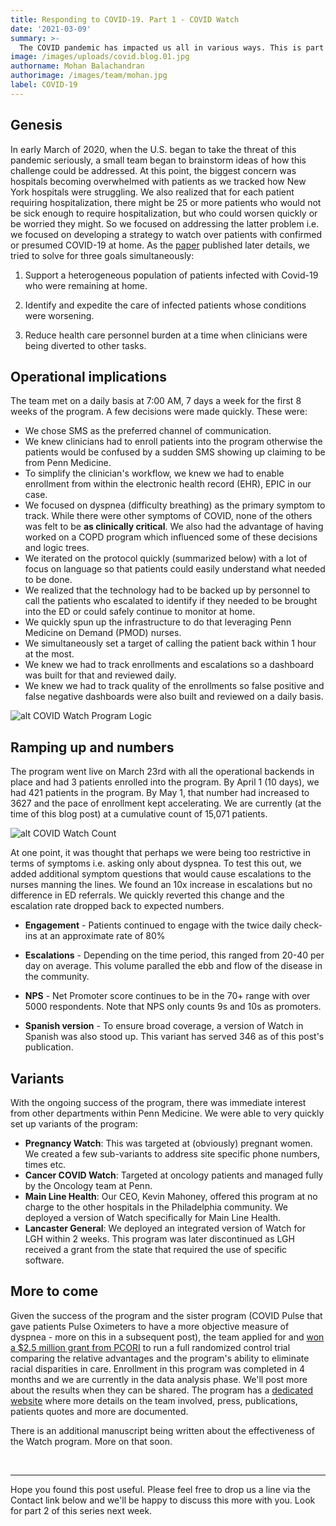 ```yaml
---
title: Responding to COVID-19. Part 1 - COVID Watch
date: '2021-03-09'
summary: >-
  The COVID pandemic has impacted us all in various ways. This is part 1 of a series on Way to Health's involvement in helping address the pandemic. To date, Way to Health has enabled over 10 COVID related projects which were all set up within days to ensure patient quality of care while optimizing resource investments. This post focuses on the design and launch of the COVID Watch project. 
image: /images/uploads/covid.blog.01.jpg
authorname: Mohan Balachandran
authorimage: /images/team/mohan.jpg
label: COVID-19
---
```


## Genesis
In early March of 2020, when the U.S. began to take the threat of this pandemic seriously, a small team began to brainstorm ideas of how this challenge could be addressed. At this point, the biggest concern was hospitals becoming overwhelmed with patients as we tracked how New York hospitals were struggling. We also realized that for each patient requiring hospitalization, there might be 25 or more patients who would not be sick enough to require hospitalization, but who could worsen quickly or be worried they might. So we focused on addressing the latter problem i.e. we focused on developing a strategy to watch over patients with confirmed or presumed COVID-19 at home. As the [paper](https://catalyst.nejm.org/doi/full/10.1056/CAT.20.0342) published later details, we tried to solve for three goals simultaneously:

1. Support a heterogeneous population of patients infected with Covid-19 who were remaining at home.

2. Identify and expedite the care of infected patients whose conditions were worsening.

3. Reduce health care personnel burden at a time when clinicians were being diverted to other tasks.


## Operational implications
The team met on a daily basis at 7:00 AM, 7 days a week for the first 8 weeks of the program. A few decisions were made quickly. These were:

- We chose SMS as the preferred channel of communication.
- We knew clinicians had to enroll patients into the program otherwise the patients would be confused by a sudden SMS showing up claiming to be from Penn Medicine.
- To simplify the clinician's workflow, we knew we had to enable enrollment from within the electronic health record (EHR), EPIC in our case.
- We focused on dyspnea (difficulty breathing) as the primary symptom to track. While there were other symptoms of COVID, none of the others was felt to be **as clinically critical**. We also had the advantage of having worked on a COPD program which influenced some of these decisions and logic trees. 
- We iterated on the protocol quickly (summarized below) with a lot of focus on language so that patients could easily understand what needed to be done.
- We realized that the technology had to be backed up by personnel to call the patients who escalated to identify if they needed to be brought into the ED or could safely continue to monitor at home.
- We quickly spun up the infrastructure to do that leveraging Penn Medicine on Demand (PMOD) nurses.
- We simultaneously set a target of calling the patient back within 1 hour at the most. 
- We knew we had to track enrollments and escalations so a dashboard was built for that and reviewed daily.
- We knew we had to track quality of the enrollments so false positive and false negative dashboards were also built and reviewed on a daily basis. 

![alt COVID Watch Program Logic](/images/uploads/cat.20.0342-f1.jpg "COVID Watch Program Logic")


## Ramping up and numbers

The program went live on March 23rd with all the operational backends in place and had 3 patients enrolled into the program. By April 1 (10 days), we had 421 patients in the program. By May 1, that number had increased to 3627 and the pace of enrollment kept accelerating. We are currently (at the time of this blog post) at a cumulative count of 15,071 patients. 

![alt COVID Watch Count](/images/uploads/covid.watch.counts.jpg "COVID Watch Count")

At one point, it was thought that perhaps we were being too restrictive in terms of symptoms i.e. asking only about dyspnea. To test this out, we added additional symptom questions that would cause escalations to the nurses manning the lines. We found an 10x increase in escalations but no difference in ED referrals. We quickly reverted this change and the escalation rate dropped back to expected numbers. 

- **Engagement** - Patients continued to engage with the twice daily check-ins at an approximate rate of 80%

- **Escalations** - Depending on the time period, this ranged from 20-40 per day on average. This volume paralled the ebb and flow of the disease in the community.

- **NPS** - Net Promoter score continues to be in the 70+ range with over 5000 respondents. Note that NPS only counts 9s and 10s as promoters. 

- **Spanish version** - To ensure broad coverage, a version of Watch in Spanish was also stood up. This variant has served 346 as of this post's publication.


## Variants

With the ongoing success of the program, there was immediate interest from other departments within Penn Medicine. We were able to very quickly set up variants of the program:

- **Pregnancy Watch**: This was targeted at (obviously) pregnant women. We created a few sub-variants to address site specific phone numbers, times etc.
- **Cancer COVID Watch**: Targeted at oncology patients and managed fully by the Oncology team at Penn. 
- **Main Line Health**: Our CEO, Kevin Mahoney, offered this program at no charge to the other hospitals in the Philadelphia community. We deployed a version of Watch specifically for Main Line Health. 
- **Lancaster General**: We deployed an integrated version of Watch for LGH within 2 weeks. This program was later discontinued as LGH received a grant from the state that required the use of specific software. 

## More to come

Given the success of the program and the sister program (COVID Pulse that gave patients Pulse Oximeters to have a more objective measure of dyspnea - more on this in a subsequent post), the team applied for and [won a $2.5 million grant from PCORI](https://www.pennmedicine.org/news/news-releases/2020/august/2-million-grant-supports-penn-medicine-study-of-covid-watchs-impact-on-health-disparities) to run a full randomized control trial comparing the relative advantages and the program's ability to eliminate racial disparities in care. Enrollment in this program was completed in 4 months and we are currently in the data analysis phase. We'll post more about the results when they can be shared. The program has a [dedicated website](https://covidwatch.waytohealth.org) where more details on the team involved, press, publications, patients quotes and more are documented.

There is an additional manuscript being written about the effectiveness of the Watch program. More on that soon. 

<br/> <hr/>
Hope you found this post useful. Please feel free to drop us a line via the Contact link below and we'll be happy to discuss this more with you. Look for part 2 of this series next week.